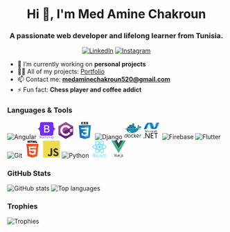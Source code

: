 <h1 align="center">Hi 👋, I'm Med Amine Chakroun</h1>
<h3 align="center">A passionate web developer and lifelong learner from Tunisia.</h3>



<p align="center">
  <a href="https://linkedin.com/in/medaminechakroun" target="_blank"><img src="https://img.shields.io/badge/LinkedIn-%230077B5.svg?style=for-the-badge&logo=linkedin&logoColor=white" alt="LinkedIn" /></a>
  <a href="https://instagram.com/aminechakroun" target="_blank"><img src="https://img.shields.io/badge/Instagram-%23E4405F.svg?style=for-the-badge&logo=instagram&logoColor=white" alt="Instagram" /></a>
</p>

- 🔭 I’m currently working on **personal projects**  
- 👨‍💻 All of my projects: [Portfolio](https://my-portfolio-wn1a.vercel.app/)  
- 📫 Contact me: **medaminechakroun520@gmail.com**  
- ⚡ Fun fact: **Chess player and coffee addict**  

<h3 align="left">Languages & Tools</h3>
<p align="left">
  <img src="https://angular.io/assets/images/logos/angular/angular.svg" alt="Angular" width="40" height="40"/>
  <img src="https://raw.githubusercontent.com/devicons/devicon/master/icons/bootstrap/bootstrap-plain-wordmark.svg" alt="Bootstrap" width="40" height="40"/>
  <img src="https://raw.githubusercontent.com/devicons/devicon/master/icons/csharp/csharp-original.svg" alt="C#" width="40" height="40"/>
  <img src="https://raw.githubusercontent.com/devicons/devicon/master/icons/css3/css3-original-wordmark.svg" alt="CSS3" width="40" height="40"/>
  <img src="https://cdn.worldvectorlogo.com/logos/django.svg" alt="Django" width="40" height="40"/>
  <img src="https://raw.githubusercontent.com/devicons/devicon/master/icons/docker/docker-original-wordmark.svg" alt="Docker" width="40" height="40"/>
  <img src="https://raw.githubusercontent.com/devicons/devicon/master/icons/dot-net/dot-net-original-wordmark.svg" alt=".NET" width="40" height="40"/>
  <img src="https://www.vectorlogo.zone/logos/firebase/firebase-icon.svg" alt="Firebase" width="40" height="40"/>
  <img src="https://www.vectorlogo.zone/logos/flutterio/flutterio-icon.svg" alt="Flutter" width="40" height="40"/>
  <img src="https://www.vectorlogo.zone/logos/git-scm/git-scm-icon.svg" alt="Git" width="40" height="40"/>
  <img src="https://raw.githubusercontent.com/devicons/devicon/master/icons/html5/html5-original-wordmark.svg" alt="HTML5" width="40" height="40"/>
  <img src="https://raw.githubusercontent.com/devicons/devicon/master/icons/javascript/javascript-original.svg" alt="JavaScript" width="40" height="40"/>
  <img src="https://www.vectorlogo.zone/logos/python/python-icon.svg" alt="Python" width="40" height="40"/>
  <img src="https://raw.githubusercontent.com/devicons/devicon/master/icons/react/react-original-wordmark.svg" alt="React" width="40" height="40"/>
  <img src="https://raw.githubusercontent.com/devicons/devicon/master/icons/vuejs/vuejs-original-wordmark.svg" alt="VueJS" width="40" height="40"/>
</p>

<h3 align="left">GitHub Stats</h3>
<p align="left">
  <img src="https://github-readme-stats.vercel.app/api?username=medaminechakroun&show_icons=true&theme=radical" alt="GitHub stats" />
  <img src="https://github-readme-stats.vercel.app/api/top-langs/?username=medaminechakroun&layout=compact&theme=radical" alt="Top languages" />
</p>

<h3 align="left">Trophies</h3>
<p align="left">
  <img src="https://github-profile-trophy.vercel.app/?username=medaminechakroun&theme=radical&margin-w=10&margin-h=10" alt="Trophies" />
</p>
